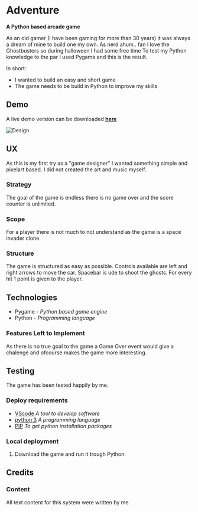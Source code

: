 # Adventure

**A Python based arcade game**

As an old gamer (I have been gaming for more than 30 years) it was always a dream of mine
to build one my own. As nerd ahum.. fan I love the Ghostbusters so during halloween I had some free time
To test my Python knowledge to the par I used Pygame and this is the result.

In short:
- I wanted to build an easy and short game
- The game needs to be build in Python to improve my skills

## Demo

A live demo version can be downloaded **[here](https://github.com/D1ang/Busters/archive/refs/heads/master.zip)**

![Design](https://github.com/D1ang/Busters/blob/master/Ghostbusters.jpg)

## UX

As this is my first try as a "game designer" I wanted something simple and pixelart based.
I did not created the art and music myself.

### Strategy

The goal of the game is endless there is no game over and the score counter is unlimited.

### Scope

For a player there is not much to not understand as the game is a space invader clone.

### Structure

The game is structured as easy as possible. Controls available are left and right arrows to move the car.
Spacebar is ude to shoot the ghosts. For every hit 1 point is given to the player.

## Technologies

- Pygame - *Python based game engine*
- Python - *Programming language*

### Features Left to Implement

As there is no true goal to the game a Game Over event would give a chalenge and ofcourse makes the game more interesting.

## Testing

The game has been tested happily by me.

### Deploy requirements

- [VScode](https://code.visualstudio.com/) *A tool to develop software*
- [python 3](https://www.python.org/) *A programming language*
- [PIP](https://pip.pypa.io/en/stable/installing/) *To get python installation packages*

### Local deployment

1. Download the game and run it trough Python.

## Credits

### Content

All text content for this system were written by me.
